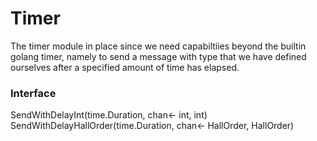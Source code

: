Timer
================
The timer module in place since we need capabiltiies beyond the builtin golang timer, namely
to send a message with type that we have defined ourselves after a specified amount of time
has elapsed.

### Interface
SendWithDelayInt(time.Duration, chan<- int, int)  
SendWithDelayHallOrder(time.Duration, chan<- HallOrder, HallOrder)
